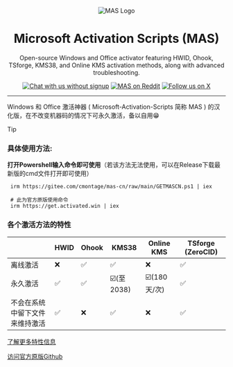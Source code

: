 <p align="center"><img src="https://massgrave.dev/img/logo_small.png" alt="MAS Logo"></p>

<h1 align="center">Microsoft  Activation  Scripts (MAS)</h1>

<p align="center">Open-source Windows and Office activator featuring HWID, Ohook, TSforge, KMS38, and Online KMS activation methods, along with advanced troubleshooting.</p>

<p align="center">
    <a href="https://discord.gg/tVFN4N84PP"><img src="https://img.shields.io/badge/Chat%20with%20us%20on%20Discord--blue?style=social&logo=discord" alt="Chat with us without signup" title="Chat with us without signup"></a>
    <a href="https://www.reddit.com/r/MAS_Activator"><img src="https://img.shields.io/badge/MAS%20on%20Reddit--orange?style=social&logo=reddit" alt="MAS on Reddit" title="MAS on Reddit"></a>
    <a href="https://twitter.com/massgravel"><img src="https://img.shields.io/twitter/follow/massgravel" alt="Follow us on X" title="Follow us on X"></a>
</p>

<hr>


Windows 和 Office 激活神器 ( Microsoft-Activation-Scripts 简称 MAS ) 的汉化版，在不改变机器码的情况下可永久激活，备以自用😁

> [!TIP]
> 
> ### 具体使用方法: 
> 
> **打开Powershell输入命令即可使用**（若该方法无法使用，可以在Release下载最新版的cmd文件打开即可使用）
>
> ```
>  irm https://gitee.com/cmontage/mas-cn/raw/main/GETMASCN.ps1 | iex
> ```
> 
> ```
>  # 此为官方原版使用命令
>  irm https://get.activated.win | iex
> ```

### 各个激活方法的特性

|          | HWID | Ohook  | KMS38 | Online KMS | TSforge (ZeroCID) |
|----------|------|--------|-------|------------|-------------------|
| 离线激活 |  ❌  |  ✅  |  ✅  |  ❌  |  ✅  |
| 永久激活 |  ✅  |  ✅  |  ☑️(至2038)  |  ☑️(180天/次)  |  ✅  |
| 不会在系统中留下文件来维持激活 |  ✅  |  ❌  |  ✅  |  ❌  |  ✅  |

[了解更多特性信息](https://massgrave.dev/chart#user-content-fn-2) 

[访问官方原版Github](https://github.com/massgravel/Microsoft-Activation-Scripts?tab=readme-ov-file#download--how-to-use-it)